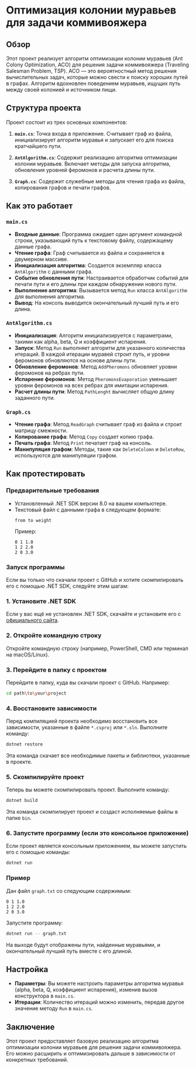 # Оптимизация колонии муравьев для задачи коммивояжера

## Обзор

Этот проект реализует алгоритм оптимизации колонии муравьев (Ant Colony Optimization, ACO) для решения задачи коммивояжера (Traveling Salesman Problem, TSP). ACO — это вероятностный метод решения вычислительных задач, которые можно свести к поиску хороших путей в графах. Алгоритм вдохновлен поведением муравьев, ищущих путь между своей колонией и источником пищи.

## Структура проекта

Проект состоит из трех основных компонентов:

1. **`main.cs`**: Точка входа в приложение. Считывает граф из файла, инициализирует алгоритм муравья и запускает его для поиска кратчайшего пути.

2. **`AntAlgorithm.cs`**: Содержит реализацию алгоритма оптимизации колонии муравьев. Включает методы для запуска алгоритма, обновления уровней феромонов и расчета длины пути.

3. **`Graph.cs`**: Содержит служебные методы для чтения графа из файла, копирования графов и печати графов.

## Как это работает

### `main.cs`

- **Входные данные**: Программа ожидает один аргумент командной строки, указывающий путь к текстовому файлу, содержащему данные графа.
- **Чтение графа**: Граф считывается из файла и сохраняется в двумерном массиве.
- **Инициализация алгоритма**: Создается экземпляр класса `AntAlgorithm` с данными графа.
- **Событие обновления пути**: Настраивается обработчик событий для печати пути и его длины при каждом обнаружении нового пути.
- **Выполнение алгоритма**: Вызывается метод `Run` класса `AntAlgorithm` для выполнения алгоритма.
- **Вывод**: На консоль выводится окончательный лучший путь и его длина.

### `AntAlgorithm.cs`

- **Инициализация**: Алгоритм инициализируется с параметрами, такими как alpha, beta, Q и коэффициент испарения.
- **Запуск**: Метод `Run` выполняет алгоритм для указанного количества итераций. В каждой итерации муравей строит путь, и уровни феромонов обновляются на основе длины пути.
- **Обновление феромонов**: Метод `AddPheromons` обновляет уровни феромонов на ребрах пути.
- **Испарение феромонов**: Метод `PheromonsEvaporation` уменьшает уровни феромонов на всех ребрах для имитации испарения.
- **Расчет длины пути**: Метод `PathLenght` вычисляет общую длину заданного пути.

### `Graph.cs`

- **Чтение графа**: Метод `ReadGraph` считывает граф из файла и строит матрицу смежности.
- **Копирование графа**: Метод `Copy` создает копию графа.
- **Печать графа**: Метод `Print` печатает граф на консоль.
- **Манипуляция графом**: Методы, такие как `DeleteColomn` и `DeleteRow`, используются для манипуляции графом.

## Как протестировать

### Предварительные требования

- Установленный .NET SDK версии 8.0 на вашем компьютере.
- Текстовый файл с данными графа в следующем формате:
  ```
  from to weight
  ```
  Пример:
  ```
  0 1 1.0
  1 2 2.0
  2 0 3.0
  ```
 
### Запуск программы

Если вы только что скачали проект с GitHub и хотите скомпилировать его с помощью .NET SDK, следуйте этим шагам:

### 1. Установите .NET SDK
Если у вас ещё не установлен .NET SDK, скачайте и установите его с [официального сайта](https://dotnet.microsoft.com/download).

### 2. Откройте командную строку
Откройте командную строку (например, PowerShell, CMD или терминал на macOS/Linux).

### 3. Перейдите в папку с проектом
Перейдите в папку, куда вы скачали проект с GitHub. Например:

```bash
cd path\to\your\project
```

### 4. Восстановите зависимости
Перед компиляцией проекта необходимо восстановить все зависимости, указанные в файле `*.csproj` или `*.sln`. Выполните команду:

```bash
dotnet restore
```

Эта команда скачает все необходимые пакеты и библиотеки, указанные в проекте.

### 5. Скомпилируйте проект
Теперь вы можете скомпилировать проект. Выполните команду:

```bash
dotnet build
```

Эта команда скомпилирует проект и создаст исполняемые файлы в папке `bin`.

### 6. Запустите программу (если это консольное приложение)
Если проект является консольным приложением, вы можете запустить его с помощью команды:

```bash
dotnet run
```

### Пример

Дан файл `graph.txt` со следующим содержимым:
```
0 1 1.0
1 2 2.0
2 0 3.0
```

Запустите программу:
```sh
dotnet run -- graph.txt
```

На выходе будут отображены пути, найденные муравьями, и окончательный лучший путь вместе с его длиной.

## Настройка

- **Параметры**: Вы можете настроить параметры алгоритма муравья (alpha, beta, Q, коэффициент испарения), изменив вызов конструктора в `main.cs`.
- **Итерации**: Количество итераций можно изменить, передав другое значение методу `Run` в `main.cs`.

## Заключение

Этот проект предоставляет базовую реализацию алгоритма оптимизации колонии муравьев для решения задачи коммивояжера. Его можно расширить и оптимизировать дальше в зависимости от конкретных требований.
